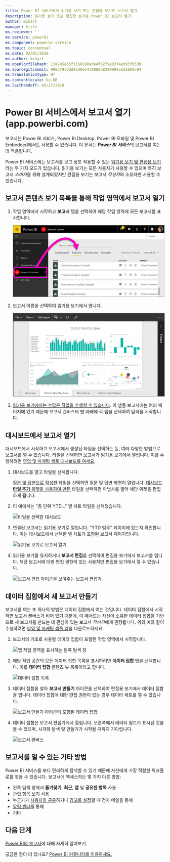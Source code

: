 ```yaml
---
title: Power BI 서비스에서 읽기용 보기 또는 편집용 보기로 보고서 열기
description: 읽기용 보기 또는 편집용 보기로 Power BI 보고서 열기
author: mihart
manager: kfile
ms.reviewer: ''
ms.service: powerbi
ms.component: powerbi-service
ms.topic: conceptual
ms.date: 03/01/2018
ms.author: mihart
ms.openlocfilehash: 13a745e65f1166690ade4f0279e0374ed95f053b
ms.sourcegitcommit: 998b79c0dd46d0e5439888b83999945ed1809c94
ms.translationtype: HT
ms.contentlocale: ko-KR
ms.lasthandoff: 05/17/2018
---
```

# <a name="open-a-report-in-power-bi-service-apppowerbicom"></a>Power BI 서비스에서 보고서 열기(app.powerbi.com)
보고서는 Power BI 서비스, Power BI Desktop, Power BI 모바일 및 Power BI Embedded에서도 사용할 수 있습니다. 이 문서는 ***Power BI 서비스***의 보고서를 여는 데 적용됩니다.

Power BI 서비스에는 보고서를 보고 상호 작용할 수 있는 [읽기용 보기 및 편집용 보기](service-reading-view-and-editing-view.md)라는 두 가지 모드가 있습니다. 읽기용 보기는 모든 사용자가 사용할 수 있으며 특히 보고서 *소비자*를 위해 설계되었지만 편집용 보기는 보고서 *작성자*와 소유자만 사용할 수 있습니다. 

## <a name="open-a-report-from-a-workspace-via-the-reports-content-view-list"></a>**보고서** 콘텐츠 보기 목록을 통해 작업 영역에서 보고서 열기

1. 작업 영역에서 시작하고 **보고서** 탭을 선택하여 해당 작업 영역에 모든 보고서를 표시합니다.  
   
   ![작업 영역의 보고서 탭](media/service-report-open/power-bi-open-report.png)
2. 보고서 이름을 선택하여 읽기용 보기에서 엽니다.  
   
    ![읽기용 보기의 보고서](media/service-report-open/power-bi-reading-view.png)
3. [읽기용 보기에서는 수많은 작업을 수행할 수 있습니다](service-reading-view-and-editing-view.md).  이 샘플 보고서에는 여러 페이지에 있기 때문에 보고서 캔버스의 맨 아래에 각 탭을 선택하여 탐색을 시작합니다. 

## <a name="open-a-report-from-a-dashboard"></a>대시보드에서 보고서 열기
대시보드에서 시작하고 보고서에서 생성된 타일을 선택하는 등, 여러 다양한 방법으로 보고서를 열 수 있습니다.  타일을 선택하면 보고서가 읽기용 보기에서 열립니다. 이를 수행하려면 [영업 및 마케팅 샘플 대시보드를 여세요](sample-datasets.md).

1. 대시보드를 열고 타일을 선택합니다.

   [질문 및 답변으로 작성한](service-dashboard-pin-tile-from-q-and-a.md) 타일을 선택하면 질문 및 답변 화면이 열립니다. [대시보드 **타일 추가** 위젯을 사용하여 만든](service-dashboard-add-widget.md) 타일을 선택하면 마법사를 열어 해당 위젯을 편집하게 됩니다.  

2.  이 예에서는 "총 단위 YTD..." 열 차트 타일을 선택했습니다.

    ![타일을 선택한 대시보드](media/service-report-open/power-bi-dashboard.png)

3.  연결된 보고서는 읽기용 보기로 열립니다. "YTD 범주" 페이지에 있는지 확인합니다. 이는 대시보드에서 선택한 열 차트가 포함된 보고서 페이지입니다.

    ![읽기용 보기로 보고서 열기](media/service-report-open/power-bi-report.png)

4. 읽기용 보기를 유지하거나 **보고서 편집**을 선택하여 편집용 보기에서 보고서를 엽니다. 해당 보고서에 대한 편집 권한이 있는 사용자만 편집용 보기에서 열 수 있습니다.

    ![보고서 편집 아이콘을 보여주는 보고서 편집기](media/service-report-open/power-bi-edit-report.png)

## <a name="create-a-brand-new-report-from-a-dataset"></a>데이터 집합에서 새 보고서 만들기
보고서를 여는 또 하나의 방법은 데이터 집합에서 여는 것입니다. 데이터 집합에서 시작하면 보고서 캔버스가 비어 있기 때문에, 이 메서드는 자신이 소유한 데이터 집합을 기반으로 새 보고서를 만드는 데 관심이 있는 보고서 *작성자*에게 권장됩니다. 위의 예와 같이 수행하려면 [영업 및 마케팅 샘플 앱](sample-datasets.md)을 다운로드하세요.

1. 보고서의 기초로 사용할 데이터 집합이 포함된 작업 영역에서 시작합니다.

   ![앱 작업 영역을 표시하는 왼쪽 탐색 창](media/service-report-open/power-bi-workspace.png)

2. 해당 작업 공간의 모든 데이터 집합 목록을 표시하려면 **데이터 집합** 탭을 선택합니다. 이를 **데이터 집합** 콘텐츠 뷰 목록이라고 합니다.
   
   ![데이터 집합 목록](media/service-report-open/power-bi-dataset.png)

1. 데이터 집합을 찾아 **보고서 만들기** 아이콘을 선택하여 편집용 보기에서 데이터 집합을 엽니다. 데이터 집합에 대한 편집 권한이 없는 경우 데이터 세트를 열 수 없습니다. 
   
    ![보고서 만들기 아이콘이 포함된 데이터 집합](media/service-report-open/power-bi-create-report.png)

3. 데이터 집합은 보고서 편집기에서 열립니다. 오른쪽에서 데이터 필드가 표시된 것을 볼 수 있으며, 시각화 탐색 및 만들기가 시작될 때까지 기다립니다. 

   ![보고서 캔버스](media/service-report-open/power-bi-blank-canvas.png)

##  <a name="still-more-ways-to-open-a-report"></a>보고서를 열 수 있는 기타 방법
Power BI 서비스를 보다 편리하게 탐색할 수 있기 때문에 자신에게 가장 적합한 워크플로를 찾을 수 있습니다. 보고서에 액세스하는 몇 가지 다른 방법:
- 왼쪽 탐색 창에서 **즐겨찾기**, **최근**, **앱** 및 **공유한 항목** 사용 
- [관련 항목 보기](service-related-content.md) 사용
- 누군가가 [사용자와 공유](service-share-reports.md)하거나 [경고를 설정](service-set-data-alerts.md)할 때 전자 메일을 통해    
- [알림 센터](service-notification-center.md)를 통해    
- 기타

## <a name="next-steps"></a>다음 단계
[Power BI의 보고서](service-reports.md)에 대해 자세히 알아보기

궁금한 점이 더 있나요? [Power BI 커뮤니티를 이용하세요.](http://community.powerbi.com/)  

